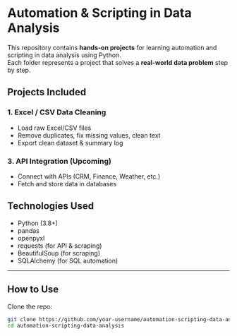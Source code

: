 # Automation & Scripting in Data Analysis  
This repository contains **hands-on projects** for learning automation and scripting in data analysis using Python.  
Each folder represents a project that solves a **real-world data problem** step by step.  

## Projects Included  

### 1. Excel / CSV Data Cleaning  
- Load raw Excel/CSV files  
- Remove duplicates, fix missing values, clean text  
- Export clean dataset & summary log  

### 3. API Integration (Upcoming)  
- Connect with APIs (CRM, Finance, Weather, etc.)  
- Fetch and store data in databases  

## Technologies Used  
- Python (3.8+)  
- pandas  
- openpyxl  
- requests (for API & scraping)  
- BeautifulSoup (for scraping)  
- SQLAlchemy (for SQL automation)  

---

## How to Use  
Clone the repo:  
```bash
git clone https://github.com/your-username/automation-scripting-data-analysis.git
cd automation-scripting-data-analysis

